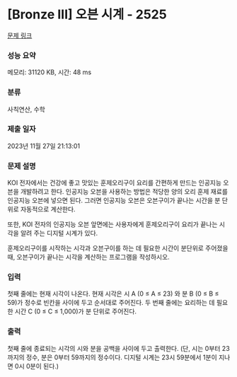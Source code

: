 # [Bronze III] 오븐 시계 - 2525 

[문제 링크](https://www.acmicpc.net/problem/2525) 

### 성능 요약

메모리: 31120 KB, 시간: 48 ms

### 분류

사칙연산, 수학

### 제출 일자

2023년 11월 27일 21:13:01

### 문제 설명

<p>KOI 전자에서는 건강에 좋고 맛있는 훈제오리구이 요리를 간편하게 만드는 인공지능 오븐을 개발하려고 한다. 인공지능 오븐을 사용하는 방법은 적당한 양의 오리 훈제 재료를 인공지능 오븐에 넣으면 된다. 그러면 인공지능 오븐은 오븐구이가 끝나는 시간을 분 단위로 자동적으로 계산한다. </p>

<p>또한, KOI 전자의 인공지능 오븐 앞면에는 사용자에게 훈제오리구이 요리가 끝나는 시각을 알려 주는 디지털 시계가 있다. </p>

<p>훈제오리구이를 시작하는 시각과 오븐구이를 하는 데 필요한 시간이 분단위로 주어졌을 때, 오븐구이가 끝나는 시각을 계산하는 프로그램을 작성하시오.</p>

### 입력 

 <p>첫째 줄에는 현재 시각이 나온다. 현재 시각은 시 A (0 ≤ A ≤ 23) 와 분 B (0 ≤ B ≤ 59)가 정수로 빈칸을 사이에 두고 순서대로 주어진다. 두 번째 줄에는 요리하는 데 필요한 시간 C (0 ≤ C ≤ 1,000)가 분 단위로 주어진다. </p>

### 출력 

 <p>첫째 줄에 종료되는 시각의 시와 분을 공백을 사이에 두고 출력한다. (단, 시는 0부터 23까지의 정수, 분은 0부터 59까지의 정수이다. 디지털 시계는 23시 59분에서 1분이 지나면 0시 0분이 된다.)</p>

